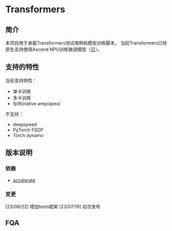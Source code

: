 # Transformers
## 简介
本项目用于承载Transformers测试用例和模型训练脚本。
当前Transformers已经原生支持使用Ascend NPU训练微调模型（[见](https://github.com/huggingface/transformers/pull/24879)）。

## 支持的特性
当前支持特性：
- 单卡训练
- 多卡训练
- fp16(native amp/apex)

不支持：
- deepspeed
- PyTorch FSDP
- Torch dynamo

## 版本说明
### 依赖
- [accelerate](https://github.com/huggingface/accelerate)

### 变更
[23/08/22] 增加tests框架
[23/07/19] 初次发布

## FQA